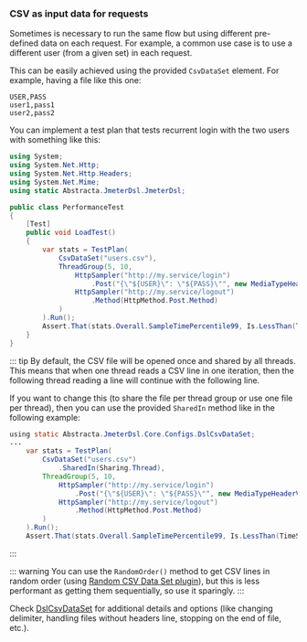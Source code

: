 ### CSV as input data for requests

Sometimes is necessary to run the same flow but using different pre-defined data on each request. For example, a common use case is to use a different user (from a given set) in each request.

This can be easily achieved using the provided `CsvDataSet` element. For example, having a file like this one:

```csv
USER,PASS
user1,pass1
user2,pass2
```

You can implement a test plan that tests recurrent login with the two users with something like this:

```cs
using System;
using System.Net.Http;
using System.Net.Http.Headers;
using System.Net.Mime;
using static Abstracta.JmeterDsl.JmeterDsl;

public class PerformanceTest
{
    [Test]
    public void LoadTest()
    {
        var stats = TestPlan(
            CsvDataSet("users.csv"),
            ThreadGroup(5, 10,
                HttpSampler("http://my.service/login")
                    .Post("{\"${USER}\": \"${PASS}\"", new MediaTypeHeaderValue(MediaTypeNames.Application.Json)),
                HttpSampler("http://my.service/logout")
                    .Method(HttpMethod.Post.Method)
            )
        ).Run();
        Assert.That(stats.Overall.SampleTimePercentile99, Is.LessThan(TimeSpan.FromSeconds(5)));
    }
}
```

::: tip
By default, the CSV file will be opened once and shared by all threads. This means that when one thread reads a CSV line in one iteration, then the following thread reading a line will continue with the following line.

If you want to change this (to share the file per thread group or use one file per thread), then you can use the provided `SharedIn` method like in the following example:

```java
using static Abstracta.JmeterDsl.Core.Configs.DslCsvDataSet;
...
    var stats = TestPlan(
        CsvDataSet("users.csv")
            .SharedIn(Sharing.Thread),
        ThreadGroup(5, 10,
            HttpSampler("http://my.service/login")
                .Post("{\"${USER}\": \"${PASS}\"", new MediaTypeHeaderValue(MediaTypeNames.Application.Json)),
            HttpSampler("http://my.service/logout")
                .Method(HttpMethod.Post.Method)
        )
    ).Run();
    Assert.That(stats.Overall.SampleTimePercentile99, Is.LessThan(TimeSpan.FromSeconds(5)));
```
:::

::: warning
You can use the `RandomOrder()` method to get CSV lines in random order (using [Random CSV Data Set plugin](https://github.com/Blazemeter/jmeter-bzm-plugins/blob/master/random-csv-data-set/RandomCSVDataSetConfig.md)), but this is less performant as getting them sequentially, so use it sparingly.
:::

Check [DslCsvDataSet](/Abstracta.JmeterDsl/Core/Configs/DslCsvDataSet.cs) for additional details and options (like changing delimiter, handling files without headers line, stopping on the end of file, etc.).
